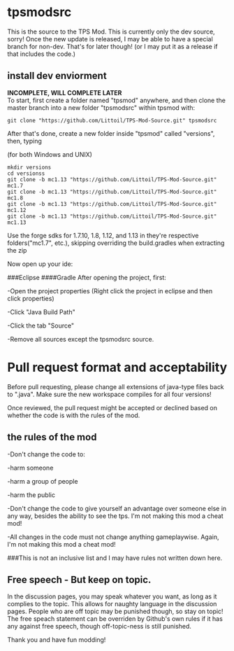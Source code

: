# tpsmodsrc
This is the source to the TPS Mod. This is currently only the dev source, sorry! Once the new update is released, I may 
be able to have a special branch for non-dev. That's for later though! (or I may put it as a release if that includes
 the code.)

## install dev enviorment
**INCOMPLETE, WILL COMPLETE LATER**<br>
To start, first create a folder named "tpsmod" anywhere, and then clone the master branch into a new folder "tpsmodsrc" within tpsmod with:

    git clone "https://github.com/Littoil/TPS-Mod-Source.git" tpsmodsrc

After that's done, create a new folder inside "tpsmod" called "versions", then, typing

(for both Windows and UNIX)
    
    mkdir versions
    cd versionss
    git clone -b mc1.13 "https://github.com/Littoil/TPS-Mod-Source.git" mc1.7
    git clone -b mc1.13 "https://github.com/Littoil/TPS-Mod-Source.git" mc1.8
    git clone -b mc1.13 "https://github.com/Littoil/TPS-Mod-Source.git" mc1.12
    git clone -b mc1.13 "https://github.com/Littoil/TPS-Mod-Source.git" mc1.13

Use the forge sdks for 1.7.10, 1.8, 1.12, and 1.13 in they're respective folders("mc1.7", etc.), skipping overriding the build.gradles when extracting the zip

Now open up your ide:

###Eclipse
####Gradle
After opening the project, first:
 
-Open the project properties (Right click the project in eclipse and then click properties)

-Click "Java Build Path"

-Click the tab "Source"

-Remove all sources except the tpsmodsrc source.



# Pull request format and acceptability
Before pull requesting, please change all extensions of java-type files back to ".java". Make sure the new workspace compiles for all four versions!

Once reviewed, the pull request might be accepted or declined based on whether the code is with the rules of the mod.
## the rules of the mod
-Don't change the code to:

-harm someone

-harm a group of people

-harm the public
	
-Don't change the code to give yourself an advantage over someone else in any way, besides the ability to see the tps. I'm not making this mod a cheat mod!

-All changes in the code must not change anything gameplaywise. Again, I'm not making this mod a cheat mod!

###This is not an inclusive list and I may have rules not written down here.

## Free speech - But keep on topic.
In the discussion pages, you may speak whatever you want, as long as it complies to the topic. This allows for naughty language in the discussion pages. People who are off topic may be punished though, so stay on topic!
The free speach statement can be overriden by Github's own rules if it has any against free speech, though off-topic-ness is still punished.

Thank you and have fun modding!
